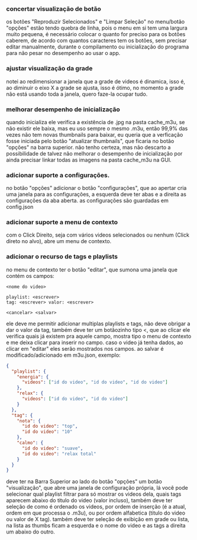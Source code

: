 ### concertar visualização de botão
os botões "Reproduzir Selecionados" e "Limpar Seleção" no menu/botão "opções" estão tendo quebra de linha, pois o menu em si tem uma largura muito pequena, é necessário colocar o quanto for preciso para os botões caberem, de acordo com quantos caracteres tem os botões, sem precisar editar manualmente, durante o compilamento ou inicialização do programa para não pesar no desempenho ao usar o app.

### ajustar visualização da grade
notei ao redimensionar a janela que a grade de videos é dinamica, isso é, ao diminuir o eixo X a grade se ajusta, isso é ótimo, no momento a grade não está usando toda a janela, quero faze-la ocupar tudo.

### melhorar desempenho de inicialização
quando inicializa ele verifica a existência de <id do video>.jpg na pasta cache_m3u, se não existir ele baixa, mas eu uso sempre o mesmo .m3u, então 99,9% das vezes não tem novas thumbnails para baixar, eu queria que a verficação fosse iniciada pelo botão "atualizar thumbnails", que ficaria no botão "opções" na barra superior. não tenho certeza, mas não descarto a possibilidade de talvez não melhorar o desempenho de inicialização por ainda precisar linkar todas as imagens na pasta cache_m3u na GUI.

### adicionar suporte a configurações.
no botão "opções" adicionar o botão "configurações", que ao apertar cria uma janela para as configurações, a esquerda deve ter abas e a direita as configurações da aba aberta. as configurações são guardadas em config.json

### adicionar suporte a menu de contexto
com o Click Direito, seja com vários videos selecionados ou nenhum (Click direto no alvo), abre um menu de contexto.

### adicionar o recurso de tags e playlists
no menu de contexto ter o botão "editar", que sumona uma janela que contém os campos:
```plaintext
<nome do video>

playlist: <escrever>
tag: <escrever> valor: <escrever>

<cancelar> <salvar>
```
ele deve me permitir adicionar multiplas playlists e tags, não deve obrigar a dar o valor da tag, também deve ter um botãozinho tipo <, que ao clicar ele verifica quais já existem pra aquele campo, mostra tipo o menu de contexto e me deixa clicar para inserir no campo. caso o video já tenha dados, ao clicar em "editar" eles serão mostrados nos campos. ao salvar é modificado/adicionado em m3u.json, exemplo:
```json
{
  "playlist": {
    "energia": {
      "videos": ["id do video", "id do video", "id do video"]
    },
    "relax": {
      "videos": ["id do video", "id do video"]
    }
  },
  "tag": {
    "nota": {
      "id do video": "top",
      "id do video": "10"
    },
    "calmo": {
      "id do video": "suave",
      "id do video": "relax total"
    }
  }
}
```
deve ter na Barra Superior ao lado do botão "opções" um botão "visualização", que abre uma janela de configuração própria, lá você pode selecionar qual playlist filtrar para só mostrar os videos dela, quais tags aparecem abaixo do titulo do video (valor incluso), também deve ter seleção de como é ordenado os videos, por ordem de inserção (é a atual, ordem em que processa o .m3u), ou por ordem alfabetica (titulo do video ou valor de X tag). também deve ter seleção de exibição em grade ou lista, na lista as thumbs ficam a esquerda e o nome do video e as tags a direita um abaixo do outro.
